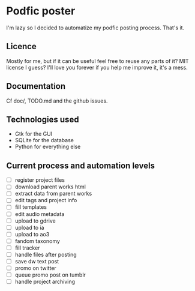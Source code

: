 # Podfic poster

I'm lazy so I decided to automatize my podfic posting process. That's it.

## Licence

Mostly for me, but if it can be useful feel free to reuse any parts of it? MIT license I guess? I'll love you forever if you help me improve it, it's a mess.

## Documentation

Cf doc/, TODO.md and the github issues.

## Technologies used

- Gtk for the GUI
- SQLite for the database
- Python for everything else

## Current process and automation levels

- [ ] register project files
- [ ] download parent works html
- [ ] extract data from parent works
- [ ] edit tags and project info
- [ ] fill templates
- [ ] edit audio metadata
- [ ] upload to gdrive
- [ ] upload to ia
- [ ] upload to ao3
- [ ] fandom taxonomy
- [ ] fill tracker
- [ ] handle files after posting
- [ ] save dw text post
- [ ] promo on twitter
- [ ] queue promo post on tumblr
- [ ] handle project archiving
